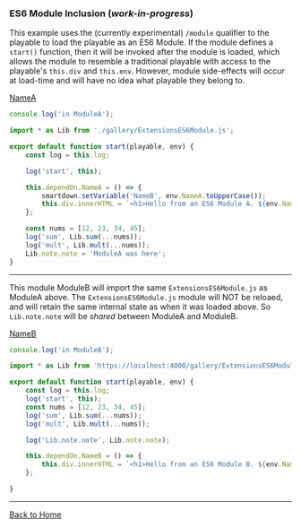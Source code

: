 ### ES6 Module Inclusion (*work-in-progress*)

This example uses the (currently experimental) `/module` qualifier to the playable to load the playable as an ES6 Module. If the module defines a `start()` function, then it will be invoked after the module is loaded, which allows the module to resemble a traditional playable with access to the playable's `this.div` and `this.env`. However, module side-effects will occur at load-time and will have no idea what playable they belong to.

[NameA](:?NameA)

```javascript /playable/autoplay/debug/module
console.log('in ModuleA');

import * as Lib from './gallery/ExtensionsES6Module.js';

export default function start(playable, env) {
	const log = this.log;

	log('start', this);

	this.dependOn.NameA = () => {
		smartdown.setVariable('NameB', env.NameA.toUpperCase());
		this.div.innerHTML = `<h1>Hello from an ES6 Module A. ${env.NameA}</h1>`;
	};

	const nums = [12, 23, 34, 45];
	log('sum', Lib.sum(...nums));
	log('mult', Lib.mult(...nums));
	Lib.note.note = 'ModuleA was here';
}
```

---

This module ModuleB will import the same `ExtensionsES6Module.js` as ModuleA above. The `ExtensionsES6Module.js` module will NOT be reloaed, and will retain the same internal state as when it was loaded above. So `Lib.note.note` will be *shared* between ModuleA and ModuleB.

[NameB](:!NameB)

```javascript /playable/autoplay/debug/module
console.log('in ModuleB');

import * as Lib from 'https://localhost:4000/gallery/ExtensionsES6Module.js';

export default function start(playable, env) {
	const log = this.log;
	log('start', this);
	const nums = [12, 23, 34, 45];
	log('sum', Lib.sum(...nums));
	log('mult', Lib.mult(...nums));

	log('Lib.note.note', Lib.note.note);

	this.dependOn.NameB = () => {
		this.div.innerHTML = `<h1>Hello from an ES6 Module B. ${env.NameB}</h1>`;
	};

}
```

---


[Back to Home](:@Home)
